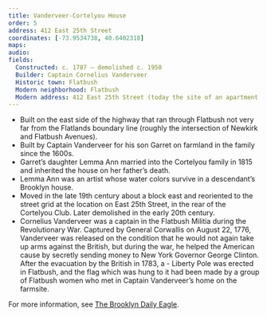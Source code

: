 ```yaml
---
title: Vanderveer-Cortelyou House
order: 5
address: 412 East 25th Street
coordinates: [-73.9534738, 40.6402318]
maps:
audio:
fields:
  Constructed: c. 1787 – demolished c. 1950
  Builder: Captain Cornelius Vanderveer
  Historic town: Flatbush
  Modern neighborhood: Flatbush
  Modern address: 412 East 25th Street (today the site of an apartment building)
---
```


- Built on the east side of the highway that ran through Flatbush not very far from the Flatlands boundary line (roughly the intersection of Newkirk and Flatbush Avenues).
- Built by Captain Vanderveer for his son Garret on farmland in the family since the 1600s.
- Garret’s daughter Lemma Ann married into the Cortelyou family in 1815 and inherited the house on her father’s death.
- Lemma Ann was an artist whose water colors survive in a descendant’s Brooklyn house.
- Moved in the late 19th century about a block east and reoriented to the street grid at the location on East 25th Street, in the rear of the Cortelyou Club. Later demolished in the early 20th century.
- Cornelius Vanderveer was a captain in the Flatbush Militia during the Revolutionary War. Captured by General Corwallis on August 22, 1776, Vanderveer was released on the condition that he would not again take up arms against the British, but during the war, he helped the American cause by secretly sending money to New York Governor George Clinton. After the evacuation by the British in 1783, a - Liberty Pole was erected in Flatbush, and the flag which was hung to it had been made by a group of Flatbush women who met in Captain Vanderveer’s home on the farmsite.

For more information, see [The Brooklyn Daily Eagle](https://bklyn.newspapers.com/image/54457876/?terms=%22vanderveer+cortelyou%22).
